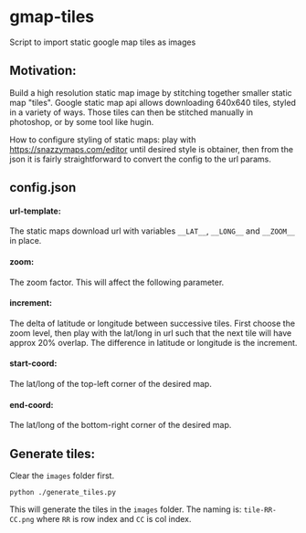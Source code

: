 # gmap-tiles
Script to import static google map tiles as images

## Motivation:
Build a high resolution static map image by stitching together smaller static map "tiles". Google static map api allows downloading 640x640 tiles, styled in a variety of ways. Those tiles can then be stitched manually in photoshop, or by some tool like hugin.

How to configure styling of static maps: play with https://snazzymaps.com/editor until desired style is obtainer, then from the json it is fairly straightforward to convert the config to the url params.

## config.json

#### url-template:
The static maps download url with variables `__LAT__`, `__LONG__` and `__ZOOM__` in place.

#### zoom:
The zoom factor. This will affect the following parameter.

#### increment:
The delta of latitude or longitude between successive tiles. First choose the zoom level, then play with the lat/long in url such that the next tile will have approx 20% overlap. The difference in latitude or longitude is the increment.

#### start-coord:
The lat/long of the top-left corner of the desired map.

#### end-coord:
The lat/long of the bottom-right corner of the desired map.

## Generate tiles:

Clear the `images` folder first.

`python ./generate_tiles.py`

This will generate the tiles in the `images` folder. The naming is: `tile-RR-CC.png` where `RR` is row index and `CC` is col index.
